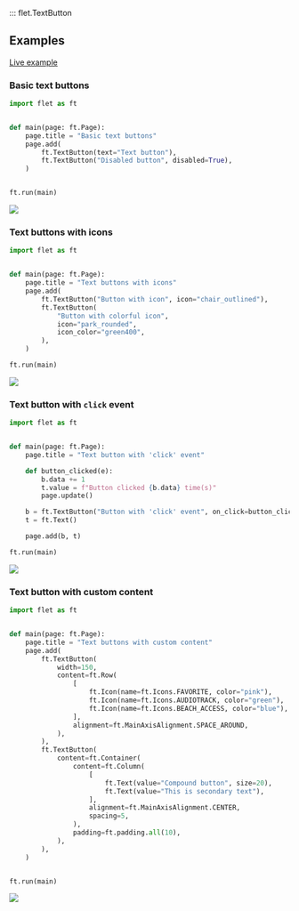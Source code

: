 ::: flet.TextButton

## Examples

[Live example](https://flet-controls-gallery.fly.dev/buttons/textbutton)

### Basic text buttons



```python
import flet as ft


def main(page: ft.Page):
    page.title = "Basic text buttons"
    page.add(
        ft.TextButton(text="Text button"),
        ft.TextButton("Disabled button", disabled=True),
    )


ft.run(main)
```


<img src="/img/docs/controls/text-button/basic-text-buttons.png" className="screenshot-40" />

### Text buttons with icons



```python
import flet as ft


def main(page: ft.Page):
    page.title = "Text buttons with icons"
    page.add(
        ft.TextButton("Button with icon", icon="chair_outlined"),
        ft.TextButton(
            "Button with colorful icon",
            icon="park_rounded",
            icon_color="green400",
        ),
    )

ft.run(main)
```


<img src="/img/docs/controls/text-button/text-buttons-with-icons.png" className="screenshot-40" />

### Text button with `click` event



```python
import flet as ft


def main(page: ft.Page):
    page.title = "Text button with 'click' event"

    def button_clicked(e):
        b.data += 1
        t.value = f"Button clicked {b.data} time(s)"
        page.update()

    b = ft.TextButton("Button with 'click' event", on_click=button_clicked, data=0)
    t = ft.Text()

    page.add(b, t)

ft.run(main)

```


<img src="/img/docs/controls/text-button/text-button-with-click-event.gif" className="screenshot-50" />

### Text button with custom content 



```python
import flet as ft


def main(page: ft.Page):
    page.title = "Text buttons with custom content"
    page.add(
        ft.TextButton(
            width=150,
            content=ft.Row(
                [
                    ft.Icon(name=ft.Icons.FAVORITE, color="pink"),
                    ft.Icon(name=ft.Icons.AUDIOTRACK, color="green"),
                    ft.Icon(name=ft.Icons.BEACH_ACCESS, color="blue"),
                ],
                alignment=ft.MainAxisAlignment.SPACE_AROUND,
            ),
        ),
        ft.TextButton(
            content=ft.Container(
                content=ft.Column(
                    [
                        ft.Text(value="Compound button", size=20),
                        ft.Text(value="This is secondary text"),
                    ],
                    alignment=ft.MainAxisAlignment.CENTER,
                    spacing=5,
                ),
                padding=ft.padding.all(10),
            ),
        ),
    )


ft.run(main)
```

<img src="/img/docs/controls/text-button/text-buttons-with-custom-content.png" className="screenshot-40" />
